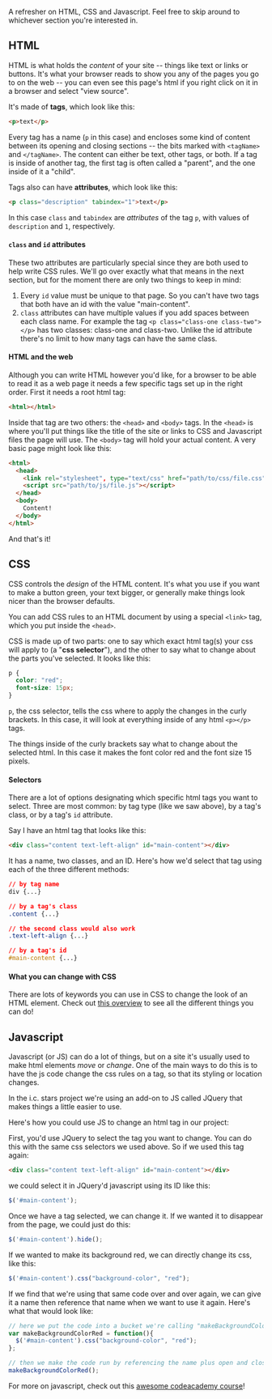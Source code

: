 A refresher on HTML, CSS and Javascript. Feel free to skip around to whichever section you're interested in.

##  HTML
HTML is what holds the _content_ of your site -- things like text or links or buttons. It's what your browser reads to show you any of the pages you go to on the web -- you can even see this page's html if you right click on it in a browser and select "view source".

It's made of __tags__, which look like this:

```html
<p>text</p>
```

Every tag has a name (```p``` in this case) and encloses some kind of content between its opening and closing sections -- the bits marked with ```<tagName>``` and ```</tagName>```. The content can either be text, other tags, or both. If a tag is inside of another tag, the first tag is often called a "parent", and the one inside of it a "child".

Tags also can have __attributes__, which look like this:

```html
<p class="description" tabindex="1">text</p>
```

In this case ```class``` and ```tabindex``` are _attributes_ of the tag ```p```, with values of ```description``` and ```1```, respectively.

#### ```class``` and ```id``` attributes
These two attributes are particularly special since they are both used to help write CSS rules. We'll go over exactly what that means in the next section, but for the moment there are only two things to keep in mind:

1. Every ```id``` value must be unique to that page. So you can't have two tags that both have an id with the value "main-content".
2. ```class``` attributes can have multiple values if you add spaces between each class name. For example the tag ```<p class="class-one class-two"></p>``` has two classes: class-one and class-two. Unlike the id attribute there's no limit to how many tags can have the same class.

#### HTML and the web

Although you can write HTML however you'd like, for a browser to be able to read it as a web page it needs a few specific tags set up in the right order. First it needs a root html tag:

```html
<html></html>
```

Inside that tag are two others: the ```<head>``` and ```<body>``` tags. In the ```<head>``` is where you'll put things like the title of the site or links to CSS and Javascript files the page will use. The ```<body>``` tag will hold your actual content. A very basic page might look like this:

```html
<html>
  <head>
    <link rel="stylesheet", type="text/css" href="path/to/css/file.css"/>
    <script src="path/to/js/file.js"></script>
  </head>
  <body>
    Content!
  </body>
</html>
```

And that's it!

## CSS
CSS controls the _design_ of the HTML content. It's what you use if you want to make a button green, your text bigger, or generally make things look nicer than the browser defaults.

You can add CSS rules to an HTML document by using a special ```<link>``` tag, which you put inside the ```<head>```.

CSS is made up of two parts: one to say which exact html tag(s) your css will apply to (a "__css selector__"), and the other to say what to change about the parts you've selected. It looks like this:

```css
p {
  color: "red";
  font-size: 15px;
}
```

```p```, the css selector, tells the css where to apply the changes in the curly brackets. In this case, it will look at everything inside of any html ```<p></p>``` tags.

The things inside of the curly brackets say what to change about the selected html. In this case it makes the font color red and the font size 15 pixels.

#### Selectors
There are a lot of options designating which specific html tags you want to select. Three are most common: by tag type (like we saw above), by a tag's class, or by a tag's ```id``` attribute.

Say I have an html tag that looks like this:

```html
<div class="content text-left-align" id="main-content"></div>
```

It has a name, two classes, and an ID. Here's how we'd select that tag using each of the three different methods:

```css
// by tag name
div {...}

// by a tag's class
.content {...}

// the second class would also work
.text-left-align {...}

// by a tag's id
#main-content {...}
```

#### What you can change with CSS
There are lots of keywords you can use in CSS to change the look of an HTML element. Check out [this overview](http://www.w3schools.com/cssref/) to see all the different things you can do!


## Javascript
Javascript (or JS) can do a lot of things, but on a site it's usually used to make html elements _move_ or _change_. One of the main ways to do this is to have the js code change the css rules on a tag, so that its styling or location changes.

In the i.c. stars project we're using an add-on to JS called JQuery that makes things a little easier to use.

Here's how you could use JS to change an html tag in our project:

First, you'd use JQuery to select the tag you want to change. You can do this with the same css selectors we used above. So if we used this tag again:

```html
<div class="content text-left-align" id="main-content"></div>
```

we could select it in JQuery'd javascript using its ID like this:

```javascript
$('#main-content');
```

Once we have a tag selected, we can change it. If we wanted it to disappear from the page, we could just do this:

```javascript
$('#main-content').hide();
```

If we wanted to make its background red, we can directly change its css, like this:

```javascript
$('#main-content').css("background-color", "red");
```

If we find that we're using that same code over and over again, we can give it a name then reference that name when we want to use it again. Here's what that would look like:

```javascript
// here we put the code into a bucket we're calling "makeBackgroundColorRed"
var makeBackgroundColorRed = function(){
  $('#main-content').css("background-color", "red");
};

// then we make the code run by referencing the name plus open and closed parens
makeBackgroundColorRed();
```

For more on javascript, check out this [awesome codeacademy course](https://www.codecademy.com/learn/javascript)!
